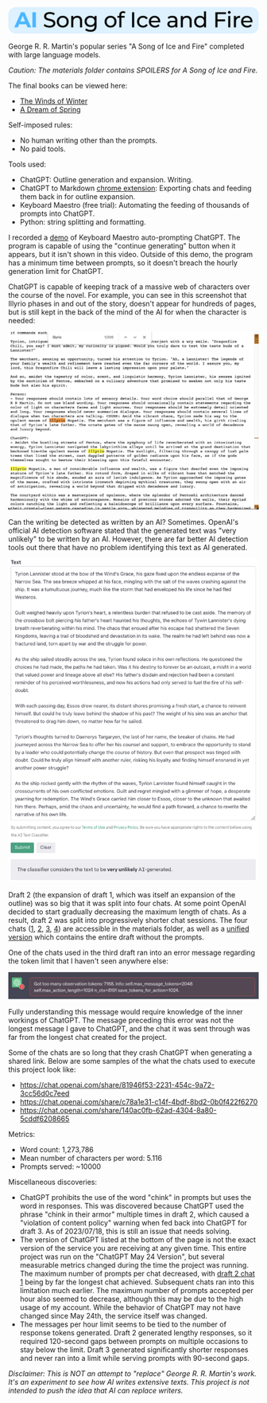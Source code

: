 ![AI Song of Ice and Fire Logo](./ai_song_of_ice_and_fire_logo.svg)

George R. R. Martin's popular series "A Song of Ice and Fire" completed with large language models.

*Caution: The materials folder contains SPOILERS for A Song of Ice and Fire.*

The final books can be viewed here:
- [The Winds of Winter](https://liamswayne.github.io/wow.html)
- [A Dream of Spring](https://liamswayne.github.io/dos.html)

Self-imposed rules:
- No human writing other than the prompts.
- No paid tools.

Tools used:
- ChatGPT: Outline generation and expansion. Writing.
- ChatGPT to Markdown [chrome extension](https://chrome.google.com/webstore/detail/chatgpt-to-markdown/adghjpdmpbcmppeafpodcjpagmegdpci): Exporting chats and feeding them back in for outline expansion.
- Keyboard Maestro (free trial): Automating the feeding of thousands of prompts into ChatGPT.
- Python: string splitting and formatting.

I recorded a [demo](./auto-prompting_ChatGPT_demo.mp4) of Keyboard Maestro auto-prompting ChatGPT. The program is capable of using the "continue generating" button when it appears, but it isn't shown in this video. Outside of this demo, the program has a minimum time between prompts, so it doesn't breach the hourly generation limit for ChatGPT.

ChatGPT is capable of keeping track of a massive web of characters over the course of the novel. For example, you can see in this screenshot that Illyrio phases in and out of the story, doesn't appear for hundreds of pages, but is still kept in the back of the mind of the AI for when the character is needed:

<img width="600" alt="Screen Shot 2023-06-18 at 3 49 15 PM" src="./character_in_out_story.png">

Can the writing be detected as written by an AI? Sometimes. OpenAI's official AI detection software stated that the generated text was "very unlikely" to be written by an AI. However, there are far better AI detection tools out there that have no problem identifying this text as AI generated.

<img width="600" alt="Screen Shot 2023-06-19 at 8 21 37 PM" src="./ai_detection.png">

Draft 2 (the expansion of draft 1, which was itself an expansion of the outline) was so big that it was split into four chats. At some point OpenAI decided to start gradually decreasing the maximum length of chats. As a result, draft 2 was split into progressively shorter chat sessions. The four chats ([1](./materials/draft_2_chat_1.md), [2](./materials/draft_2_chat_2.md), [3](./materials/draft_2_chat_3.md), [4](./materials/draft_2_chat_4.md)) are accessible in the materials folder, as well as a [unified version](./materials/draft_2_temporary_unformatted.md) which contains the entire draft without the prompts.

One of the chats used in the third draft ran into an error message regarding the token limit that I haven't seen anywhere else:

<img width="600" alt="chatGPT_token_limit" src="./token_error.png">

Fully understanding this message would require knowledge of the inner workings of ChatGPT. The message preceding this error was not the longest message I gave to ChatGPT, and the chat it was sent through was far from the longest chat created for the project.

Some of the chats are so long that they crash ChatGPT when generating a shared link. Below are some samples of the what the chats used to execute this project look like:
- https://chat.openai.com/share/81946f53-2231-454c-9a72-3cc56d0c7eed
- https://chat.openai.com/share/c78a1e31-c14f-4bdf-8bd2-0b0f422f6270
- https://chat.openai.com/share/140ac0fb-62ad-4304-8a80-5cddf6208665

Metrics:
- Word count: 1,273,786
- Mean number of characters per word: 5.116
- Prompts served: ~10000

Miscellaneous discoveries:
- ChatGPT prohibits the use of the word "chink" in prompts but uses the word in responses. This was discovered because ChatGPT used the phrase "chink in their armor" multiple times in draft 2, which caused a "violation of content policy" warning when fed back into ChatGPT for draft 3. As of 2023/07/18, this is still an issue that needs solving.
- The version of ChatGPT listed at the bottom of the page is not the exact version of the service you are receiving at any given time. This entire project was run on the "ChatGPT May 24 Version", but several measurable metrics changed during the time the project was running. The maximum number of prompts per chat decreased, with [draft 2 chat 1](./materials/draft_2_chat_1.md) being by far the longest chat achieved. Subsequent chats ran into this limitation much earlier. The maximum number of prompts accepted per hour also seemed to decrease, although this may be due to the high usage of my account. While the behavior of ChatGPT may not have changed since May 24th, the service itself was changed.
- The messages per hour limit seems to be tied to the number of response tokens generated. Draft 2 generated lengthy responses, so it required 120-second gaps between prompts on multiple occasions to stay below the limit. Draft 3 generated significantly shorter responses and never ran into a limit while serving prompts with 90-second gaps.

*Disclaimer: This is NOT an attempt to "replace" George R. R. Martin's work. It's an experiment to see how AI writes extensive texts. This project is not intended to push the idea that AI can replace writers.*
